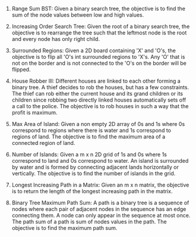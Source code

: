 1. Range Sum BST: Given a binary search tree, the objective is to find the sum of the node values between low and high values.

2. Increasing Order Search Tree: Given the root of a binary search tree, the objective is to rearrange the tree such that the leftmost node is the root and every node has only right child. 

3. Surrounded Regions: Given a 2D board containing 'X' and 'O's, the objective is to flip all 'O's int surrounded regions to 'X's. Any 'O' that is not on the border and is not connected to the 'O's on the border will be flipped. 

4. House Robber III: Different houses are linked to each other forming a binary tree. A thief decides to rob the houses, but has a few constraints. The thief can rob either the current house and its grand children or its children since robbing two directly linked houses automatically sets off a call to the police. The objective is to rob houses in such a way that the profit is maximum.

5. Max Area of Island: Given a non empty 2D array of 0s and 1s where 0s correspond to regions where there is water and 1s correspond to regions of land. The objective is to find the maximum area of a connected region of land. 

6. Number of Islands: Given a m x n 2D grid of 1s and 0s where 1s correspond to land and 0s correspond to water. An island is surrounded by water and is formed by connecting adjacent lands horizontally or vertically. The objective is to find the number of islands in the grid. 

7. Longest Increasing Path in a Matrix: Given an m x n matrix, the objective is to return the length of the longest increasing path in the matrix. 

8. Binary Tree Maximum Path Sum: A path is a binary tree is a sequence of nodes where each pair of adjacent nodes in the sequence has an edge connecting them. A node can only appear in the sequence at most once. The path sum of a path is sum of nodes values in the path. The objective is to find the maximum path sum. 